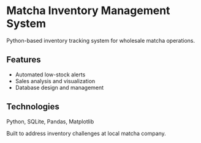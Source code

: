 # Matcha Inventory Management System

Python-based inventory tracking system for wholesale matcha operations.

## Features
- Automated low-stock alerts
- Sales analysis and visualization  
- Database design and management

## Technologies
Python, SQLite, Pandas, Matplotlib

Built to address inventory challenges at local matcha company.



    

